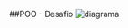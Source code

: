##POO - Desafio
![diagrama](https://github.com/user-attachments/assets/4cea60f0-33b4-45e9-9893-53f7a48792f5)
